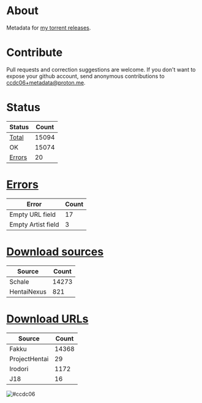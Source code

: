 # About
Metadata for [my torrent releases](https://sukebei.nyaa.si/?q=CCDC06).

# Contribute
Pull requests and correction suggestions are welcome. If you don't want to expose your github account, send anonymous contributions to [ccdc06+metadata@proton.me](mailto:ccdc06+metadata@proton.me).

<!-- [Status] -->
# Status
|Status|Count|
|-|-|
|[Total](indexes/list.csv)|15094|
|OK|15074|
|[Errors](indexes/errors.csv)|20|

# [Errors](indexes/errors.csv)
|Error|Count|
|-|-|
|Empty URL field|17|
|Empty Artist field|3|

# [Download sources](indexes/downloadSource.csv)
|Source|Count|
|-|-|
|Schale|14273|
|HentaiNexus|821|

# [Download URLs](indexes/urlSource.csv)
|Source|Count|
|-|-|
|Fakku|14368|
|ProjectHentai|29|
|Irodori|1172|
|J18|16|
<!-- [/Status] -->

![#ccdc06](https://placehold.co/15x15/ccdc06/ccdc06.png)
